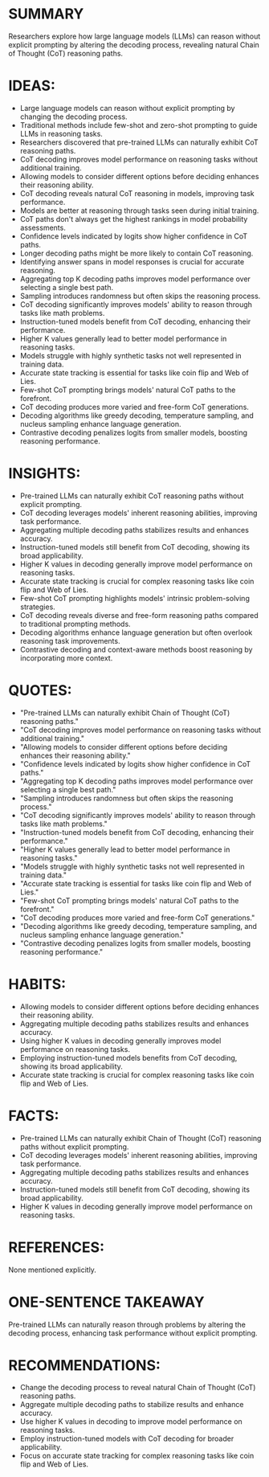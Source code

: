 # SUMMARY
Researchers explore how large language models (LLMs) can reason without explicit prompting by altering the decoding process, revealing natural Chain of Thought (CoT) reasoning paths.

# IDEAS:
- Large language models can reason without explicit prompting by changing the decoding process.
- Traditional methods include few-shot and zero-shot prompting to guide LLMs in reasoning tasks.
- Researchers discovered that pre-trained LLMs can naturally exhibit CoT reasoning paths.
- CoT decoding improves model performance on reasoning tasks without additional training.
- Allowing models to consider different options before deciding enhances their reasoning ability.
- CoT decoding reveals natural CoT reasoning in models, improving task performance.
- Models are better at reasoning through tasks seen during initial training.
- CoT paths don't always get the highest rankings in model probability assessments.
- Confidence levels indicated by logits show higher confidence in CoT paths.
- Longer decoding paths might be more likely to contain CoT reasoning.
- Identifying answer spans in model responses is crucial for accurate reasoning.
- Aggregating top K decoding paths improves model performance over selecting a single best path.
- Sampling introduces randomness but often skips the reasoning process.
- CoT decoding significantly improves models' ability to reason through tasks like math problems.
- Instruction-tuned models benefit from CoT decoding, enhancing their performance.
- Higher K values generally lead to better model performance in reasoning tasks.
- Models struggle with highly synthetic tasks not well represented in training data.
- Accurate state tracking is essential for tasks like coin flip and Web of Lies.
- Few-shot CoT prompting brings models' natural CoT paths to the forefront.
- CoT decoding produces more varied and free-form CoT generations.
- Decoding algorithms like greedy decoding, temperature sampling, and nucleus sampling enhance language generation.
- Contrastive decoding penalizes logits from smaller models, boosting reasoning performance.

# INSIGHTS:
- Pre-trained LLMs can naturally exhibit CoT reasoning paths without explicit prompting.
- CoT decoding leverages models' inherent reasoning abilities, improving task performance.
- Aggregating multiple decoding paths stabilizes results and enhances accuracy.
- Instruction-tuned models still benefit from CoT decoding, showing its broad applicability.
- Higher K values in decoding generally improve model performance on reasoning tasks.
- Accurate state tracking is crucial for complex reasoning tasks like coin flip and Web of Lies.
- Few-shot CoT prompting highlights models' intrinsic problem-solving strategies.
- CoT decoding reveals diverse and free-form reasoning paths compared to traditional prompting methods.
- Decoding algorithms enhance language generation but often overlook reasoning task improvements.
- Contrastive decoding and context-aware methods boost reasoning by incorporating more context.

# QUOTES:
- "Pre-trained LLMs can naturally exhibit Chain of Thought (CoT) reasoning paths."
- "CoT decoding improves model performance on reasoning tasks without additional training."
- "Allowing models to consider different options before deciding enhances their reasoning ability."
- "Confidence levels indicated by logits show higher confidence in CoT paths."
- "Aggregating top K decoding paths improves model performance over selecting a single best path."
- "Sampling introduces randomness but often skips the reasoning process."
- "CoT decoding significantly improves models' ability to reason through tasks like math problems."
- "Instruction-tuned models benefit from CoT decoding, enhancing their performance."
- "Higher K values generally lead to better model performance in reasoning tasks."
- "Models struggle with highly synthetic tasks not well represented in training data."
- "Accurate state tracking is essential for tasks like coin flip and Web of Lies."
- "Few-shot CoT prompting brings models' natural CoT paths to the forefront."
- "CoT decoding produces more varied and free-form CoT generations."
- "Decoding algorithms like greedy decoding, temperature sampling, and nucleus sampling enhance language generation."
- "Contrastive decoding penalizes logits from smaller models, boosting reasoning performance."

# HABITS:
- Allowing models to consider different options before deciding enhances their reasoning ability.
- Aggregating multiple decoding paths stabilizes results and enhances accuracy.
- Using higher K values in decoding generally improves model performance on reasoning tasks.
- Employing instruction-tuned models benefits from CoT decoding, showing its broad applicability.
- Accurate state tracking is crucial for complex reasoning tasks like coin flip and Web of Lies.

# FACTS:
- Pre-trained LLMs can naturally exhibit Chain of Thought (CoT) reasoning paths without explicit prompting.
- CoT decoding leverages models' inherent reasoning abilities, improving task performance.
- Aggregating multiple decoding paths stabilizes results and enhances accuracy.
- Instruction-tuned models still benefit from CoT decoding, showing its broad applicability.
- Higher K values in decoding generally improve model performance on reasoning tasks.

# REFERENCES:
None mentioned explicitly.

# ONE-SENTENCE TAKEAWAY
Pre-trained LLMs can naturally reason through problems by altering the decoding process, enhancing task performance without explicit prompting.

# RECOMMENDATIONS:
- Change the decoding process to reveal natural Chain of Thought (CoT) reasoning paths.
- Aggregate multiple decoding paths to stabilize results and enhance accuracy.
- Use higher K values in decoding to improve model performance on reasoning tasks.
- Employ instruction-tuned models with CoT decoding for broader applicability.
- Focus on accurate state tracking for complex reasoning tasks like coin flip and Web of Lies.